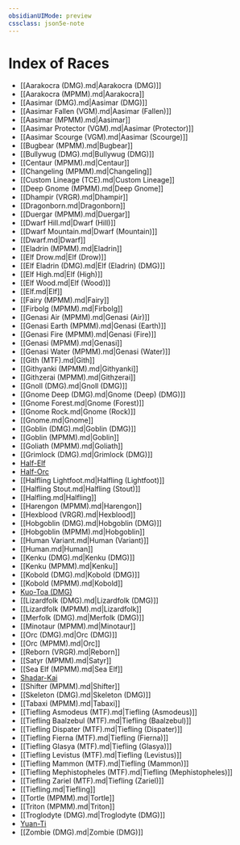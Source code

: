 ```yaml
---
obsidianUIMode: preview
cssclass: json5e-note
---
```

# Index of Races

- [[Aarakocra (DMG).md|Aarakocra (DMG)]]
- [[Aarakocra (MPMM).md|Aarakocra]]
- [[Aasimar (DMG).md|Aasimar (DMG)]]
- [[Aasimar Fallen (VGM).md|Aasimar (Fallen)]]
- [[Aasimar (MPMM).md|Aasimar]]
- [[Aasimar Protector (VGM).md|Aasimar (Protector)]]
- [[Aasimar Scourge (VGM).md|Aasimar (Scourge)]]
- [[Bugbear (MPMM).md|Bugbear]]
- [[Bullywug (DMG).md|Bullywug (DMG)]]
- [[Centaur (MPMM).md|Centaur]]
- [[Changeling (MPMM).md|Changeling]]
- [[Custom Lineage (TCE).md|Custom Lineage]]
- [[Deep Gnome (MPMM).md|Deep Gnome]]
- [[Dhampir (VRGR).md|Dhampir]]
- [[Dragonborn.md|Dragonborn]]
- [[Duergar (MPMM).md|Duergar]]
- [[Dwarf Hill.md|Dwarf (Hill)]]
- [[Dwarf Mountain.md|Dwarf (Mountain)]]
- [[Dwarf.md|Dwarf]]
- [[Eladrin (MPMM).md|Eladrin]]
- [[Elf Drow.md|Elf (Drow)]]
- [[Elf Eladrin (DMG).md|Elf (Eladrin) (DMG)]]
- [[Elf High.md|Elf (High)]]
- [[Elf Wood.md|Elf (Wood)]]
- [[Elf.md|Elf]]
- [[Fairy (MPMM).md|Fairy]]
- [[Firbolg (MPMM).md|Firbolg]]
- [[Genasi Air (MPMM).md|Genasi (Air)]]
- [[Genasi Earth (MPMM).md|Genasi (Earth)]]
- [[Genasi Fire (MPMM).md|Genasi (Fire)]]
- [[Genasi (MPMM).md|Genasi]]
- [[Genasi Water (MPMM).md|Genasi (Water)]]
- [[Gith (MTF).md|Gith]]
- [[Githyanki (MPMM).md|Githyanki]]
- [[Githzerai (MPMM).md|Githzerai]]
- [[Gnoll (DMG).md|Gnoll (DMG)]]
- [[Gnome Deep (DMG).md|Gnome (Deep) (DMG)]]
- [[Gnome Forest.md|Gnome (Forest)]]
- [[Gnome Rock.md|Gnome (Rock)]]
- [[Gnome.md|Gnome]]
- [[Goblin (DMG).md|Goblin (DMG)]]
- [[Goblin (MPMM).md|Goblin]]
- [[Goliath (MPMM).md|Goliath]]
- [[Grimlock (DMG).md|Grimlock (DMG)]]
- [Half-Elf](half-elf.md)
- [Half-Orc](half-orc.md)
- [[Halfling Lightfoot.md|Halfling (Lightfoot)]]
- [[Halfling Stout.md|Halfling (Stout)]]
- [[Halfling.md|Halfling]]
- [[Harengon (MPMM).md|Harengon]]
- [[Hexblood (VRGR).md|Hexblood]]
- [[Hobgoblin (DMG).md|Hobgoblin (DMG)]]
- [[Hobgoblin (MPMM).md|Hobgoblin]]
- [[Human Variant.md|Human (Variant)]]
- [[Human.md|Human]]
- [[Kenku (DMG).md|Kenku (DMG)]]
- [[Kenku (MPMM).md|Kenku]]
- [[Kobold (DMG).md|Kobold (DMG)]]
- [[Kobold (MPMM).md|Kobold]]
- [Kuo-Toa (DMG)](kuo-toa-dmg.md)
- [[Lizardfolk (DMG).md|Lizardfolk (DMG)]]
- [[Lizardfolk (MPMM).md|Lizardfolk]]
- [[Merfolk (DMG).md|Merfolk (DMG)]]
- [[Minotaur (MPMM).md|Minotaur]]
- [[Orc (DMG).md|Orc (DMG)]]
- [[Orc (MPMM).md|Orc]]
- [[Reborn (VRGR).md|Reborn]]
- [[Satyr (MPMM).md|Satyr]]
- [[Sea Elf (MPMM).md|Sea Elf]]
- [Shadar-Kai](shadar-kai-mpmm.md)
- [[Shifter (MPMM).md|Shifter]]
- [[Skeleton (DMG).md|Skeleton (DMG)]]
- [[Tabaxi (MPMM).md|Tabaxi]]
- [[Tiefling Asmodeus (MTF).md|Tiefling (Asmodeus)]]
- [[Tiefling Baalzebul (MTF).md|Tiefling (Baalzebul)]]
- [[Tiefling Dispater (MTF).md|Tiefling (Dispater)]]
- [[Tiefling Fierna (MTF).md|Tiefling (Fierna)]]
- [[Tiefling Glasya (MTF).md|Tiefling (Glasya)]]
- [[Tiefling Levistus (MTF).md|Tiefling (Levistus)]]
- [[Tiefling Mammon (MTF).md|Tiefling (Mammon)]]
- [[Tiefling Mephistopheles (MTF).md|Tiefling (Mephistopheles)]]
- [[Tiefling Zariel (MTF).md|Tiefling (Zariel)]]
- [[Tiefling.md|Tiefling]]
- [[Tortle (MPMM).md|Tortle]]
- [[Triton (MPMM).md|Triton]]
- [[Troglodyte (DMG).md|Troglodyte (DMG)]]
- [Yuan-Ti](yuan-ti-mpmm.md)
- [[Zombie (DMG).md|Zombie (DMG)]]
